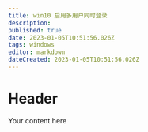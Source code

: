 ```yaml
---
title: win10 启用多用户同时登录
description: 
published: true
date: 2023-01-05T10:51:56.026Z
tags: windows
editor: markdown
dateCreated: 2023-01-05T10:51:56.026Z
---
```


# Header
Your content here